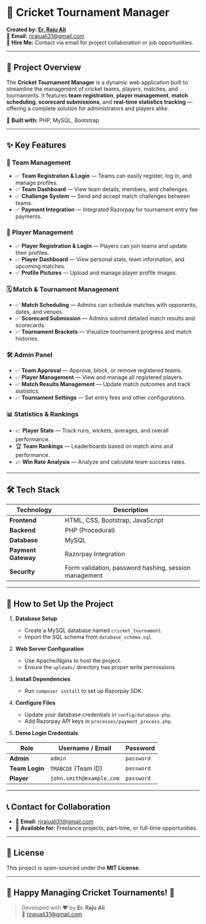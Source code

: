 # 🏏 Cricket Tournament Manager

**Created by: [Er. Raju Ali](mailto:rjrajuali31@gmail.com)**  
📧 **Email:** rjrajuali31@gmail.com  
💼 **Hire Me:** Contact via email for project collaboration or job opportunities.

---

## 📌 Project Overview

The **Cricket Tournament Manager** is a dynamic web application built to streamline the management of cricket teams, players, matches, and tournaments. It features **team registration**, **player management**, **match scheduling**, **scorecard submissions**, and **real-time statistics tracking** — offering a complete solution for administrators and players alike.

🔧 **Built with:** PHP, MySQL, Bootstrap

---

## ✨ Key Features

### 🏏 Team Management
- ✅ **Team Registration & Login** — Teams can easily register, log in, and manage profiles.
- ✅ **Team Dashboard** — View team details, members, and challenges.
- ✅ **Challenge System** — Send and accept match challenges between teams.
- ✅ **Payment Integration** — Integrated Razorpay for tournament entry fee payments.

### 👤 Player Management
- ✅ **Player Registration & Login** — Players can join teams and update their profiles.
- ✅ **Player Dashboard** — View personal stats, team information, and upcoming matches.
- ✅ **Profile Pictures** — Upload and manage player profile images.

### 🗓️ Match & Tournament Management
- ✅ **Match Scheduling** — Admins can schedule matches with opponents, dates, and venues.
- ✅ **Scorecard Submission** — Admins submit detailed match results and scorecards.
- ✅ **Tournament Brackets** — Visualize tournament progress and match histories.

### 🛠️ Admin Panel
- ✅ **Team Approval** — Approve, block, or remove registered teams.
- ✅ **Player Management** — View and manage all registered players.
- ✅ **Match Results Management** — Update match outcomes and track statistics.
- ✅ **Tournament Settings** — Set entry fees and other configurations.

### 📊 Statistics & Rankings
- 📈 **Player Stats** — Track runs, wickets, averages, and overall performance.
- 🏆 **Team Rankings** — Leaderboards based on match wins and performance.
- 📈 **Win Rate Analysis** — Analyze and calculate team success rates.

---

## 🛠 Tech Stack

| Technology        | Description                         |
|-------------------|-------------------------------------|
| **Frontend**       | HTML, CSS, Bootstrap, JavaScript     |
| **Backend**        | PHP (Procedural)                     |
| **Database**       | MySQL                                |
| **Payment Gateway**| Razorpay Integration                |
| **Security**       | Form validation, password hashing, session management |

---

## 🚀 How to Set Up the Project

1. **Database Setup**
   - Create a MySQL database named `cricket_tournament`.
   - Import the SQL schema from `database_schema.sql`.

2. **Web Server Configuration**
   - Use Apache/Nginx to host the project.
   - Ensure the `uploads/` directory has proper write permissions.

3. **Install Dependencies**
   - Run `composer install` to set up Razorpay SDK.

4. **Configure Files**
   - Update your database credentials in `config/database.php`.
   - Add Razorpay API keys in `processes/payment_process.php`.

5. **Demo Login Credentials**

| Role         | Username / Email                 | Password  |
|--------------|-----------------------------------|-----------|
| **Admin**     | `admin`                           | `password` |
| **Team Login**| `TMABCDE` (Team ID)                | `password` |
| **Player**    | `john.smith@example.com`           | `password` |

---

## 📞 Contact for Collaboration

- 📧 **Email:** [rjrajuali31@gmail.com](mailto:rjrajuali31@gmail.com)
- 💼 **Available for:** Freelance projects, part-time, or full-time opportunities.

---

## 📜 License

This project is open-sourced under the **MIT License**.

---

## 🌟 Happy Managing Cricket Tournaments! 🏏

> Developed with ❤️ by **Er. Raju Ali**  
> 📧 [rjrajuali31@gmail.com](mailto:rjrajuali31@gmail.com)
